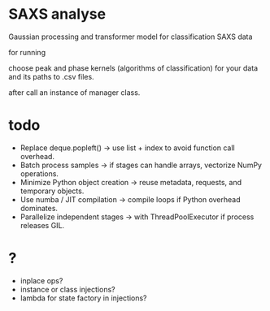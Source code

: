 # SAXS analyse

Gaussian processing and transformer model for classification SAXS data 

for running

choose peak and phase kernels (algorithms of classification) for your data
and its paths to .csv files. 

after call an instance of manager class. 


# todo

- Replace deque.popleft() → use list + index to avoid function call overhead.
- Batch process samples → if stages can handle arrays, vectorize NumPy operations.
- Minimize Python object creation → reuse metadata, requests, and temporary objects.
- Use numba / JIT compilation → compile loops if Python overhead dominates.
- Parallelize independent stages → with ThreadPoolExecutor if process releases GIL.


# ?

- inplace ops?
- instance or class injections?
- lambda for state factory in injections?